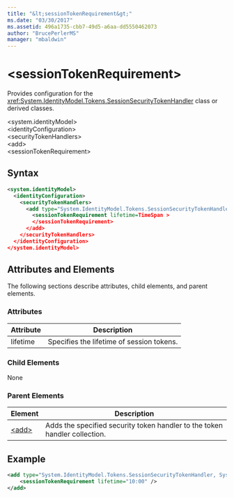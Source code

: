```yaml
---
title: "&lt;sessionTokenRequirement&gt;"
ms.date: "03/30/2017"
ms.assetid: 496a1735-cbb7-49d5-a6aa-dd5550462073
author: "BrucePerlerMS"
manager: "mbaldwin"
---
```

# &lt;sessionTokenRequirement&gt;
Provides configuration for the <xref:System.IdentityModel.Tokens.SessionSecurityTokenHandler> class or derived classes.  

 \<system.identityModel>  
\<identityConfiguration>  
\<securityTokenHandlers>  
\<add>  
\<sessionTokenRequirement>  

## Syntax  

```xml  
<system.identityModel>  
  <identityConfiguration>  
    <securityTokenHandlers>  
      <add type="System.IdentityModel.Tokens.SessionSecurityTokenHandler, System.IdentityModel">  
        <sessionTokenRequirement lifetime=TimeSpan >  
        </sessionTokenRequirement>  
      </add>  
    </securityTokenHandlers>  
  </identityConfiguration>  
</system.identityModel>  
```  

## Attributes and Elements  
 The following sections describe attributes, child elements, and parent elements.  

### Attributes  


|Attribute|Description|  
|---------------|-----------------|  
|lifetime|Specifies the lifetime of session tokens.|  

### Child Elements  
 None  

### Parent Elements  


|Element|Description|  
|-------------|-----------------|  
|[\<add>](../../../../../docs/framework/configure-apps/file-schema/windows-identity-foundation/add.md)|Adds the specified security token handler to the token handler collection.|  

## Example  

```xml  
<add type="System.IdentityModel.Tokens.SessionSecurityTokenHandler, System.IdentityModel">           
    <sessionTokenRequirement lifetime="10:00" />  
</add>  
```
